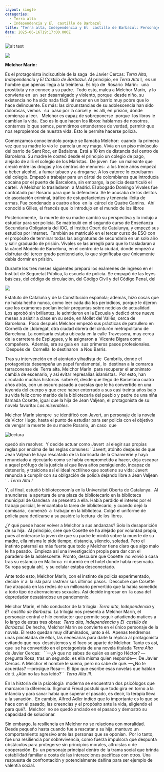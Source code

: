 ```yaml
---
layout: single
categories:
  - Terra alta
  - Independencia y El  castillo de Barbazul
title: "Terra alta, Independencia y El  castillo de Barbazul: Personaje Principal"
date: 2025-06-16T19:17:00.000Z
---
```

![alt text](/assets/img/banner.jpg)



![](/assets/img/evolucion-de-melchor-marin.jpg)

**Melchor Marín:**   

Es el protagonista indiscutible de la saga  de Javier Cercas: *Terra Alta*, *Independencia* y *El Castillo de Barbazul*. Al
principio, en *Terra Alta* I,  es un hombre que apenas llega a la treintena. Es hijo de  Rosario  Marín: 
 una  prostituta y no conoce a su padre.  Todo esto, malea a Melchor Marín,  y lo
convierte en  un  ser desarraigado y violento, porque  desde niño, su existencia no ha sido nada fácil  al nacer en un barrio muy pobre que lo hace delincuente. Es más: las circunstancias de su adolescencia han sido 
dolorosas, vemos   su  paso por la cárcel y  es allí, en prisión, donde comienza a leer.   Melchor
es capaz de sobreponerse  porque  los libros le cambian la vida.  Eso es lo que hacen los libros: hablarnos de nosotros, contarnos lo que somos, permitirnos entendernos de verdad, permitir que nos repropiemos de nuestra vida. Esto le permite hacerse policía.

Comenzamos conociéndolo porque se llamaba Melchor:  cuando  la primera vez que su madre lo vio le  parecía un rey mago. Vivía en un piso minúsculo del barrio de Sant Roc, en Badalona. Está a 10 km de distancia del centro de Barcelona. Su madre le costeó desde el principio un colegio de pago, alejado de allí: el colegio de los Maristas.  De joven  fue  un maleante que creció entre las drogas y los centros de menores:  a los trece años empezó a beber alcohol, a fumar tabaco y a drogarse. A los catorce lo expulsaron del colegio. Empezó a trabajar para un cártel de colombianos que introducía cocaína por el puerto de Barcelona, sin embargo, la policía desarticuló
el cártel.  A Melchor lo trasladaron  a Madrid. El abogado Domingo Vivales fue contratado por Rosario para que lo defendiera. Se le acusaba de los delitos de asociación criminal, tráfico de estupefacientes y tenencia ilícita de armas. Fue condenado a cuatro años  en la  cárcel de Quatre Camins.  Ahí conoció a Gilles, el francés que lo
introdujo en el mundo de los libros

Posteriormente,  la muerte de su madre cambió su perspectiva y lo indujo a estudiar para ser policía. Se
matriculó en el segundo curso de Enseñanza Secundaria Obligatoria del IOC, el Institut Obert de Catalunya, y empezó sus estudios por internet.  También se matriculó en el tercer curso de ESO con el propósito de terminar todas las asignaturas de secundaria en un solo año y salir graduado de prisión. Vivales se las arregló para que lo trasladaran a la cárcel Modelo de Barcelona, en el centro de la ciudad, donde empezó a disfrutar
del tercer grado penitenciario, lo que significaba que únicamente debía dormir en prisión.

Durante los tres meses siguientes preparó los exámenes de ingreso en el Institut de Seguretat Pública, la escuela de policía. Se empapó de las leyes básicas, del código de circulación, del Código Civil y del Código Penal, del 

![](/assets/img/policia.jpg)

Estatuto de Cataluña y de la Constitución española; además, hizo cosas que no había hecho nunca, como leer cada día los periódicos, porque le dijeron que los exámenes podían incluir preguntas sobre noticias de actualidad. Los aprobó sin brillantez, le admitieron en la Escuela y dedicó otros nueve meses a asistir a clase en su sede, en Mollet del Vallès, cerca de Barcelona.  Poco después Melchor empezó sus prácticas de patrullero en Cornellà de Llobregat, otra ciudad obrera del cinturón metropolitano de Barcelona.  La comisaría estaba
ubicada en la calle Travessera, muy cerca de la carretera de Esplugues, y le asignaron a  Vicente Bigara como compañero.  Además, era su guía en  sus primeros pasos profesionales.  Después de  Cornellà  lo destinaron  a Nou Barris.

 Tras su intervención en el atentado yihadista de  Cambrils, donde el protagonista desempeña un papel fundamental, lo  destinan a la comarca tarraconense de  Terra alta. Melchor Marín  para recuperar el anonimato  cambia de escenario, y así evitar represalias islamistas.  Por esto, han circulado muchas historias  sobre él, desde
que llegó de Barcelona cuatro años atrás, con un oscuro pasado a cuestas que le ha convertido en una leyenda del cuerpo y que cree haber enterrado a sus casi treinta años bajo su vida feliz como marido de la bibliotecaria del pueblo y padre de una niña llamada Cosette, igual que la hija de Jean Valjean, el protagonista de su novela favorita: *Los miserables*. 

Melchor Marín siempre  se identificó con Javert, un personaje de la novela de Victor Hugo, hasta el punto de estudiar para ser policía con el objetivo de vengar la muerte de su madre Rosario, un caso  que 

![lectura](/assets/img/leer-libros-dificiles.jpg)

quedó sin resolver.  Y decide actuar como Javert  al elegir sus propias reglas por encima de las reglas comunes: ´´Javert, atónito después de que Jean Valjean le haya rescatado de la barricada de la Chanvrerie y haya renunciado a ejecutarlo como se había comprometido a hacer, deja escapar a aquel prófugo de la justicia al que lleva años persiguiendo, incapaz de detenerlo, y traiciona así el ideal rectilíneo que sostiene su vida: Javert renuncia a cumplir con su obligación de policía dejando libre a Jean Valjean´´. *Terra Alta I* 

Y, al final, estudió biblioteconomía en la Universitat Oberta de Catalunya.  Al anunciarse la apertura de una plaza de bibliotecario en la biblioteca municipal de Gandesa  se presentó a ella. Había perdido el interés por el trabajo policial, le encantaba la tarea de bibliotecario, y cuando dejó la comisaría,  comenzó  a  trabajar en la biblioteca. Colgó el uniforme de policía para dedicarse a su pasión: la lectura  de los libros. 

¿Y qué puede hacer volver a Melchor a sus andanzas? Solo la desaparición de su hija.  Al principio, cree que Cosette se ha alejado por voluntad propia, pues al enterarse la joven de que su padre le mintió sobre la muerte de su madre, ella misma le pide tiempo, distancia, silencio, soledad. Pero el instinto paternal es más fuerte que todo y Melchor tiene claro que algo malo le ha pasado.  Empieza así una investigación propia para dar con el paradero de la adolescente. Pronto, descubre que Cosette  no volvió a casa tras su estancia en Mallorca  ni durmió
en el hotel donde había reservado. Su ropa seguía ahí,  y su celular estaba desconectado. 

Ante todo esto, Melchor Marín, con el instinto de policía experimentado, decide  ir a  la isla para rastrear sus últimos pasos.  Descubre que Cosette fue atrapada en las redes de un millonario pervertido que la había sometido a todo tipo de aberraciones sexuales. Así decide ingresar en  la casa del  depredador desatándose un pandemonio.

Melchor Marín, el hilo conductor de la trilogía: *Terra alta*, *Independencia* y *El  castillo de Barbazul*. La trilogía nos presenta a Melchor Marín, el personaje central e hilo conductor que permite seguir añadiendo matices a lo largo de estas tres obras:  *Terra alta, Independencia* y *El  castillo de Barbazul.* De hecho, Melchor Marín se convierte en el único personaje de la novela. El resto quedan muy difuminados, junto a él.  Apenas tendremos unas pinceladas de ellos, las necesarias para darle la réplica al protagonista evitando que nos  despistemos y el foco se aparte de Melchor. Tanto es así, que  se ha convertido en el protagonista de una novela titulada *Terra Alta* de Javier Cercas:   ´´—¿A que no sabes de quién es amigo Héctor? —pregunta Rosa; tras un segundo, es ella misma quien
responde—: De Javier Cercas. A Melchor el nombre le suena, pero no sabe de qué. 
—¿No te acuerdas? —prosigue Rosa—. El tipo que escribe esas novelas que hablan
de ti. ¿Aún no las has leído?´´  *Terra Alta III.*

En la historia de la psicología  moderna se encuentran dos psicólogos que marcaron la diferencia. Sigmund Freud postuló que todo gira en torno a la infancia y para sanar había que superar el pasado, es decir, la terapia lleva a
la sanación.  En cambio, Alfred Adler indicó que lo importante es lo que se hace con el pasado, las creencias
y el propósito ante la vida, eligiendo el para qué?.  Melchor  no se quedó anclado en el pasado y demostró su
capacidad de solucionar. 

Sin embargo, la resiliencia en Melchor no se relaciona con moralidad. Desde pequeño hasta cuando fue a rescatar a su hija, mantuvo un comportamiento agresivo ante las personas que se oponían.  Por lo tanto, fue una resiliencia por sobrevivencia, como fuerza impulsora que despunta obstáculos para protegerse sin principios morales, altruistas o de cooperación. Es  un personaje principal dentro de la trama social que brinda estabilidad familiar a costa de las interacciones pacíficas con otros. Una respuesta de confrontación y potencialmente dañina para ser ejemplo de valentía social.

